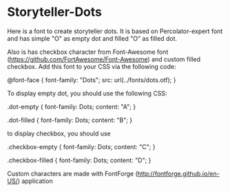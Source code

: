 # Storyteller-Dots
Here is a font to create storyteller dots. It is based on Percolator-expert font and has simple "O" as empty dot and filled "O" as filled dot.

Also is has checkbox character from Font-Awesome font (https://github.com/FortAwesome/Font-Awesome) and custom filled checkbox.
Add this font to your CSS via the following code:

@font-face {
    font-family: "Dots";
    src: url(../fonts/dots.otf);
}

To display empty dot, you should use the following CSS:

.dot-empty
{
    font-family: Dots;
    content: "A";
}

.dot-filled
{
    font-family: Dots;
    content: "B";
}

to display checkbox, you should use 

.checkbox-empty
{
    font-family: Dots;
    content: "C";
}

.checkbox-filled
{
    font-family: Dots;
    content: "D";
}

Custom characters are made with FontForge (http://fontforge.github.io/en-US/) application
